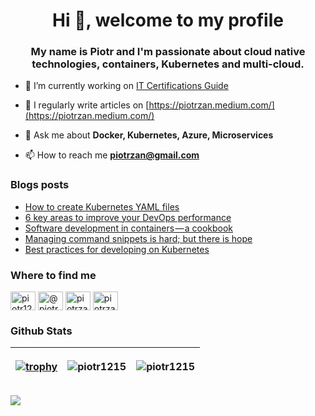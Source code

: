 <h1 align="center">Hi 👋, welcome to my profile</h1>
<h3 align="center">My name is Piotr and I'm passionate about cloud native technologies, containers, Kubernetes and multi-cloud.</h3>

- 🔭 I’m currently working on [IT Certifications Guide](https://www.itcertificationsguide.com/#/)

- 📝 I regularly write articles on [https://piotrzan.medium.com/](https://piotrzan.medium.com/)

- 💬 Ask me about **Docker, Kubernetes, Azure, Microservices**

- 📫 How to reach me **piotrzan@gmail.com**

### Blogs posts
<!-- BLOG-POST-LIST:START -->
- [How to create Kubernetes YAML files](https://itnext.io/how-to-create-kubernetes-yaml-files-abb8426eeb45?source=rss-3c5c31a7d1d7------2)
- [6 key areas to improve your DevOps performance](https://medium.com/codex/6-key-areas-to-improve-your-devops-performance-f4c4226feb25?source=rss-3c5c31a7d1d7------2)
- [Software development in containers — a cookbook](https://itnext.io/software-development-in-containers-a-cookbook-2ba14d07e535?source=rss-3c5c31a7d1d7------2)
- [Managing command snippets is hard; but there is hope](https://itnext.io/managing-command-snippets-is-hard-but-there-is-hope-dc6f046759bc?source=rss-3c5c31a7d1d7------2)
- [Best practices for developing on Kubernetes](https://itnext.io/best-practices-for-developing-on-kubernetes-8fbdbba12538?source=rss-3c5c31a7d1d7------2)
<!-- BLOG-POST-LIST:END -->

### Where to find me

<p align="left">
<a href="https://twitter.com/piotr1215" target="blank"><img align="center" src="https://cdn.jsdelivr.net/npm/simple-icons@3.0.1/icons/twitter.svg" alt="piotr1215" height="30" width="40" /></a>
<a href="https://medium.com/@piotrzan" target="blank"><img align="center" src="https://cdn.jsdelivr.net/npm/simple-icons@3.0.1/icons/medium.svg" alt="@piotrzan" height="30" width="40" /></a>
<a href="https://hub.docker.com/u/piotrzan" target="blank"><img align="center" src="https://cdn.jsdelivr.net/npm/simple-icons@3.0.1/icons/docker.svg" alt="piotrzan" height="30" width="40" /></a>
<a href="https://www.katacoda.com/decoder" target="blank"><img align="center" src="https://cdn.jsdelivr.net/npm/simple-icons@4.7.0/icons/katacoda.svg" alt="piotrzan" height="30" width="40" /></a></p>

### Github Stats

|[![trophy](https://github-profile-trophy.vercel.app/?username=piotr1215&theme=onedark&title=Stars,Followers,Commit,Repositories,Multilanguage&margin-w=15&margin-h=15)](https://github.com/ryo-ma/github-profile-trophy) | <p align="center"><img src="https://github-readme-stats.vercel.app/api/top-langs?username=piotr1215&show_icons=true&theme=dark&locale=en&layout=compact" alt="piotr1215" /></p> |<p align="center"><img align="center" src="https://github-readme-stats.vercel.app/api?username=piotr1215&show_icons=true&theme=dark&locale=en" alt="piotr1215" /></p> |
|--- | --- | ---|

![](https://komarev.com/ghpvc/?username=Piotr1215)
